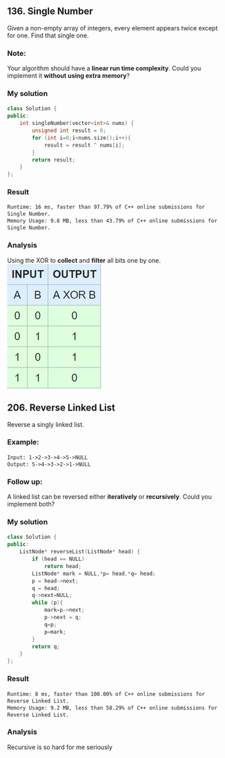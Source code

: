 ## 136. Single Number
Given a non-empty array of integers, every element appears twice except for one. Find that single one.

### Note:
Your algorithm should have a **linear run time complexity**. Could you implement it **without using extra memory**?

### My solution
``` C++
class Solution {
public:
    int singleNumber(vector<int>& nums) {
        unsigned int result = 0;
        for (int i=0;i<nums.size();i++){
            result = result ^ nums[i];
        }
        return result;
    }
};
```

### Result
```
Runtime: 16 ms, faster than 97.79% of C++ online submissions for Single Number.
Memory Usage: 9.8 MB, less than 43.79% of C++ online submissions for Single Number.
```

### Analysis
Using the XOR to **collect** and **filter** all bits one by one.
![<image from wiki>](./xor_wiki.png)


## 206. Reverse Linked List
Reverse a singly linked list.
### Example:
```
Input: 1->2->3->4->5->NULL
Output: 5->4->3->2->1->NULL
```
### Follow up:
A linked list can be reversed either **iteratively** or **recursively**. Could you implement both?

### My solution
``` C++
class Solution {
public:
    ListNode* reverseList(ListNode* head) {
        if (head == NULL)
            return head;
        ListNode* mark = NULL,*p= head,*q= head;
        p = head->next;
        q = head;
        q->next=NULL;
        while (p){
            mark=p->next;
            p->next = q;
            q=p;
            p=mark;
        }
        return q;
    }
};
```
### Result
```
Runtime: 8 ms, faster than 100.00% of C++ online submissions for Reverse Linked List.
Memory Usage: 9.2 MB, less than 58.29% of C++ online submissions for Reverse Linked List.
```
### Analysis
Recursive is so hard for me seriously
